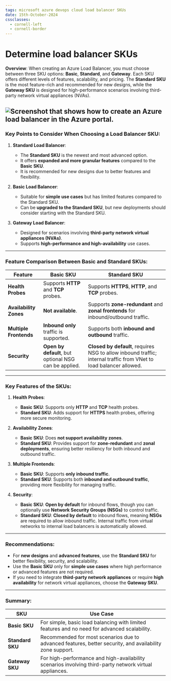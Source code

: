 ```yaml
---
tags: microsoft azure devops cloud load balancer SKUs
date: 15th-October-2024
cssclasses:
  - cornell-left
  - cornell-border
---
```


# Determine load balancer SKUs

**Overview**: When creating an Azure Load Balancer, you must choose between three SKU options: **Basic**, **Standard**, and **Gateway**. Each SKU offers different levels of features, scalability, and pricing. The **Standard SKU** is the most feature-rich and recommended for new designs, while the **Gateway SKU** is designed for high-performance scenarios involving third-party network virtual appliances (NVAs).

![Screenshot that shows how to create an Azure load balancer in the Azure portal.](https://learn.microsoft.com/en-us/training/wwl-azure/configure-azure-load-balancer/media/load-balancer-types-a4c0eceb.png)
---

### **Key Points to Consider When Choosing a Load Balancer SKU**:

1. **Standard Load Balancer**:
    
    - The **Standard SKU** is the newest and most advanced option.
    - It offers **expanded and more granular features** compared to the **Basic SKU**.
    - It is recommended for new designs due to better features and flexibility.
2. **Basic Load Balancer**:
    
    - Suitable for **simple use cases** but has limited features compared to the Standard SKU.
    - Can be **upgraded to the Standard SKU**, but new deployments should consider starting with the Standard SKU.
3. **Gateway Load Balancer**:
    
    - Designed for scenarios involving **third-party network virtual appliances (NVAs)**.
    - Supports **high-performance and high-availability** use cases.

---

### **Feature Comparison Between Basic and Standard SKUs**:

|**Feature**|**Basic SKU**|**Standard SKU**|
|---|---|---|
|**Health Probes**|Supports **HTTP** and **TCP** probes.|Supports **HTTPS**, **HTTP**, and **TCP** probes.|
|**Availability Zones**|**Not available**.|Supports **zone-redundant** and **zonal frontends** for inbound/outbound traffic.|
|**Multiple Frontends**|**Inbound only** traffic is supported.|Supports both **inbound and outbound** traffic.|
|**Security**|**Open by default**, but optional NSG can be applied.|**Closed by default**, requires NSG to allow inbound traffic; internal traffic from VNet to load balancer allowed.|

---

### **Key Features of the SKUs**:

1. **Health Probes**:
    
    - **Basic SKU**: Supports only **HTTP** and **TCP** health probes.
    - **Standard SKU**: Adds support for **HTTPS** health probes, offering more secure monitoring.
2. **Availability Zones**:
    
    - **Basic SKU**: Does **not support availability zones**.
    - **Standard SKU**: Provides support for **zone-redundant** and **zonal deployments**, ensuring better resiliency for both inbound and outbound traffic.
3. **Multiple Frontends**:
    
    - **Basic SKU**: Supports **only inbound traffic**.
    - **Standard SKU**: Supports both **inbound and outbound traffic**, providing more flexibility for managing traffic.
4. **Security**:
    
    - **Basic SKU**: **Open by default** for inbound flows, though you can optionally use **Network Security Groups (NSGs)** to control traffic.
    - **Standard SKU**: **Closed by default** to inbound flows, meaning **NSGs** are required to allow inbound traffic. Internal traffic from virtual networks to internal load balancers is automatically allowed.

---

### **Recommendations**:

- For **new designs** and **advanced features**, use the **Standard SKU** for better flexibility, security, and scalability.
- Use the **Basic SKU** only for **simple use cases** where high performance or advanced features are not required.
- If you need to integrate **third-party network appliances** or require **high availability** for network virtual appliances, choose the **Gateway SKU**.

---

### **Summary**:

|**SKU**|**Use Case**|
|---|---|
|**Basic SKU**|For simple, basic load balancing with limited features and no need for advanced scalability.|
|**Standard SKU**|Recommended for most scenarios due to advanced features, better security, and availability zone support.|
|**Gateway SKU**|For high-performance and high-availability scenarios involving third-party network virtual appliances.|